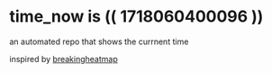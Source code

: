 # time_now is (( 1718060400096 ))

an automated repo that shows the currnent time

inspired by [breakingheatmap](https://github.com/breakingheatmap/breakingheatmap)